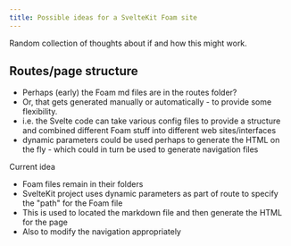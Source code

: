 ```yaml
---
title: Possible ideas for a SvelteKit Foam site
---
```

Random collection of thoughts about if and how this might work.

## Routes/page structure

- Perhaps (early) the Foam md files are in the routes folder?
- Or, that gets generated manually or automatically - to provide some flexibility.
- i.e. the Svelte code can take various config files to provide a structure and combined different Foam stuff into different web sites/interfaces
- dynamic parameters could be used perhaps to generate the HTML on the fly - which could in turn be used to generate navigation files

Current idea
- Foam files remain in their folders
- SvelteKit project uses dynamic parameters as part of route to specify the "path" for the Foam file
- This is used to located the markdown file and then generate the HTML for the page
- Also to modify the navigation appropriately